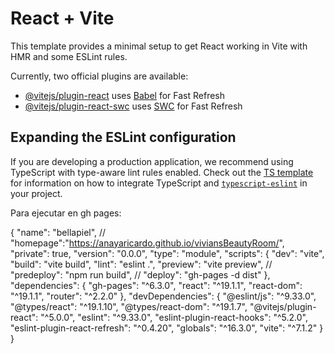 # React + Vite

This template provides a minimal setup to get React working in Vite with HMR and some ESLint rules.

Currently, two official plugins are available:

- [@vitejs/plugin-react](https://github.com/vitejs/vite-plugin-react/blob/main/packages/plugin-react) uses [Babel](https://babeljs.io/) for Fast Refresh
- [@vitejs/plugin-react-swc](https://github.com/vitejs/vite-plugin-react/blob/main/packages/plugin-react-swc) uses [SWC](https://swc.rs/) for Fast Refresh

## Expanding the ESLint configuration

If you are developing a production application, we recommend using TypeScript with type-aware lint rules enabled. Check out the [TS template](https://github.com/vitejs/vite/tree/main/packages/create-vite/template-react-ts) for information on how to integrate TypeScript and [`typescript-eslint`](https://typescript-eslint.io) in your project.

Para ejecutar en gh pages:

{
"name": "bellapiel",
// "homepage":"https://anayaricardo.github.io/viviansBeautyRoom/",
"private": true,
"version": "0.0.0",
"type": "module",
"scripts": {
"dev": "vite",
"build": "vite build",
"lint": "eslint .",
"preview": "vite preview",
// "predeploy": "npm run build",
// "deploy": "gh-pages -d dist"
},
"dependencies": {
"gh-pages": "^6.3.0",
"react": "^19.1.1",
"react-dom": "^19.1.1",
"router": "^2.2.0"
},
"devDependencies": {
"@eslint/js": "^9.33.0",
"@types/react": "^19.1.10",
"@types/react-dom": "^19.1.7",
"@vitejs/plugin-react": "^5.0.0",
"eslint": "^9.33.0",
"eslint-plugin-react-hooks": "^5.2.0",
"eslint-plugin-react-refresh": "^0.4.20",
"globals": "^16.3.0",
"vite": "^7.1.2"
}
}
